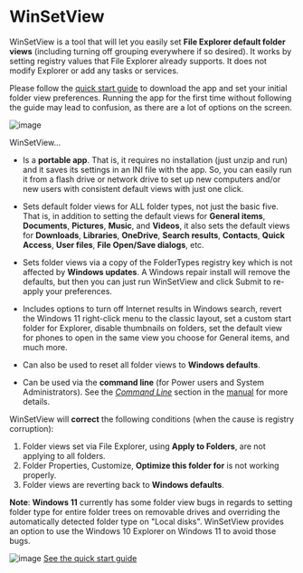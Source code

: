 # WinSetView

WinSetView is a tool that will let you easily set **File Explorer default folder views** (including turning off grouping everywhere if so desired). It works by setting registry values that File Explorer already supports. It does not modify Explorer or add any tasks or services.

Please follow the [quick start guide](./README.md) to download the app and set your initial folder view preferences. Running the app for the first time without following the guide may lead to confusion, as there are a lot of options on the screen.

![image](https://github.com/user-attachments/assets/7fb20483-f582-4403-98b4-0778645f1553)

WinSetView...

* Is a **portable app**. That is, it requires no installation (just unzip and run) and it saves its settings in an INI file with the app. So, you can easily run it from a flash drive or network drive to set up new computers and/or new users with consistent default views with just one click.

* Sets default folder views for ALL folder types, not just the basic five. That is, in addition to setting the default views for **General items**, **Documents**, **Pictures**, **Music**, and **Videos**, it also sets the default views for **Downloads**, **Libraries**, **OneDrive**, **Search results**, **Contacts**, **Quick Access**, **User files**, **File Open/Save dialogs**, etc.

* Sets folder views via a copy of the FolderTypes registry key which is not affected by **Windows updates**. A Windows repair install will remove the defaults, but then you can just run WinSetView and click Submit to re-apply your preferences.

* Includes options to turn off Internet results in Windows search, revert the Windows 11 right-click menu to the classic layout, set a custom start folder for Explorer, disable thumbnails on folders, set the default view for phones to open in the same view you choose for General items, and much more.

* Can also be used to reset all folder views to **Windows defaults**.

* Can be used via the **command line** (for Power users and System Administrators). See the [*Command Line*](./Manual.md#command-line-operation) section in the [manual](./Manual.md) for more details.

WinSetView will **correct** the following conditions (when the cause is registry corruption):

1. Folder views set via File Explorer, using **Apply to Folders**, are not applying to all folders.
2. Folder Properties, Customize, **Optimize this folder for** is not working properly.
3. Folder views are reverting back to **Windows defaults**.

**Note**: **Windows 11** currently has some folder view bugs in regards to setting folder type for entire folder trees on removable drives and overriding the automatically detected folder type on "Local disks". WinSetView provides an option to use the Windows 10 Explorer on Windows 11 to avoid those bugs.

![image](https://github.com/LesFerch/WinSetView/assets/79026235/41afd0e5-72c9-40e3-a1a0-fbb4dc591de9)
[See the quick start guide](./README.md)
